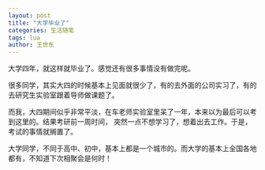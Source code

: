 ```yaml
---
layout: post
title: "大学毕业了"
categories: 生活随笔
tags: lua
author: 王世东
---
```



大学四年，就这样就毕业了。感觉还有很多事情没有做完呢。

很多同学，其实大四的时候基本上见面就很少了，有的去外面的公司实习了，有的去研究生实验室跟着导师做课题了。

而我，大四期间似乎非常平淡，在车老师实验室里呆了一年，本来以为最后可以考到这里的。结果考研前一周时间，
突然一点不想学习了，想着出去工作。于是，考试的事情就搁置了。

大学同学，不同于高中、初中，基本上都是一个城市的。而大学的基本上全国各地都有，不知道下次相聚会是何时！


